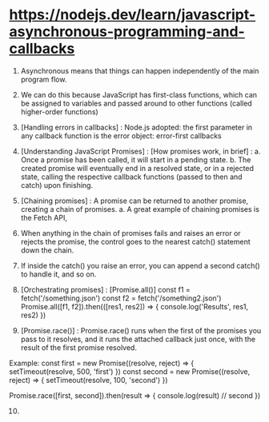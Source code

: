 # https://nodejs.dev/learn/javascript-asynchronous-programming-and-callbacks

1. Asynchronous means that things can happen independently of the main program flow.

2. We can do this because JavaScript has first-class functions, which can be assigned to variables and passed around to other functions (called higher-order functions)

3. [Handling errors in callbacks] : Node.js adopted: the first parameter in any callback function is the error object: error-first callbacks

4. [Understanding JavaScript Promises] :
[How promises work, in brief] : 
a. Once a promise has been called, it will start in a pending state.
b. The created promise will eventually end in a resolved state, or in a rejected state, calling the respective callback functions (passed to then and catch) upon finishing.

5. [Chaining promises] : A promise can be returned to another promise, creating a chain of promises.
a. A great example of chaining promises is the Fetch API,

6. When anything in the chain of promises fails and raises an error or rejects the promise, the control goes to the nearest catch() statement down the chain.

7. If inside the catch() you raise an error, you can append a second catch() to handle it, and so on.

8. [Orchestrating promises] : [Promise.all()]
const f1 = fetch('/something.json')
const f2 = fetch('/something2.json')
Promise.all([f1, f2]).then(([res1, res2]) => {
  console.log('Results', res1, res2)
})

9. [Promise.race()] : Promise.race() runs when the first of the promises you pass to it resolves, and it runs the attached callback just once, with the result of the first promise resolved.

Example: 
const first = new Promise((resolve, reject) => {
  setTimeout(resolve, 500, 'first')
})
const second = new Promise((resolve, reject) => {
  setTimeout(resolve, 100, 'second')
})

Promise.race([first, second]).then(result => {
  console.log(result) // second
})

10. 


